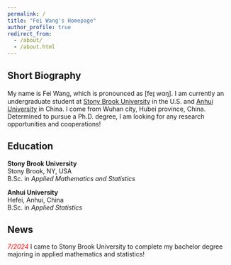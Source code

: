 ```yaml
---
permalink: /
title: "Fei Wang's Homepage"
author_profile: true
redirect_from: 
  - /about/
  - /about.html
---
```

## Short Biography
My name is Fei Wang, which is pronounced as \[feɪ̯ wɑŋ\]. I am currently an undergraduate student at [Stony Brook University](https://www.stonybrook.edu) in the U.S. and [Anhui University](https://www.ahu.edu.cn) in China. I come from Wuhan city, Hubei province, China. Determined to pursue a Ph.D. degree, I am looking for any research opportunities and cooperations!         
## Education
**Stony Brook University**<br>
Stony Brook, NY, USA<br>
B.Sc. in *Applied Mathematics and Statistics*


**Anhui University**<br>
Hefei, Anhui, China<br>
B.Sc. in *Applied Statistics*
## News
<span style="color: red;">*7/2024*</span>&nbsp;I came to Stony Brook University to complete my bachelor degree majoring in applied mathematics and statistics! 
